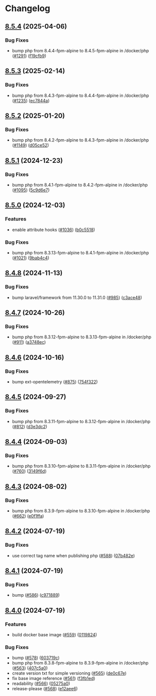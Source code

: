 # Changelog

## [8.5.4](https://github.com/cedricziel/faro-shop/compare/php-baseimage-8.5.3...php-baseimage-8.5.4) (2025-04-06)


### Bug Fixes

* bump php from 8.4.4-fpm-alpine to 8.4.5-fpm-alpine in /docker/php ([#1291](https://github.com/cedricziel/faro-shop/issues/1291)) ([f19cfb9](https://github.com/cedricziel/faro-shop/commit/f19cfb995184d1d29d7a0a320cd070019f9ac54e))

## [8.5.3](https://github.com/cedricziel/faro-shop/compare/php-baseimage-8.5.2...php-baseimage-8.5.3) (2025-02-14)


### Bug Fixes

* bump php from 8.4.3-fpm-alpine to 8.4.4-fpm-alpine in /docker/php ([#1235](https://github.com/cedricziel/faro-shop/issues/1235)) ([ec7844a](https://github.com/cedricziel/faro-shop/commit/ec7844ac23151cd24049c7bc2ba48c690a09628a))

## [8.5.2](https://github.com/cedricziel/faro-shop/compare/php-baseimage-8.5.1...php-baseimage-8.5.2) (2025-01-20)


### Bug Fixes

* bump php from 8.4.2-fpm-alpine to 8.4.3-fpm-alpine in /docker/php ([#1149](https://github.com/cedricziel/faro-shop/issues/1149)) ([d05ce52](https://github.com/cedricziel/faro-shop/commit/d05ce522c8544fb530aec262cf156e6f81e23e9c))

## [8.5.1](https://github.com/cedricziel/faro-shop/compare/php-baseimage-8.5.0...php-baseimage-8.5.1) (2024-12-23)


### Bug Fixes

* bump php from 8.4.1-fpm-alpine to 8.4.2-fpm-alpine in /docker/php ([#1095](https://github.com/cedricziel/faro-shop/issues/1095)) ([5c9d6e7](https://github.com/cedricziel/faro-shop/commit/5c9d6e75aed8acb5766c41c7e5fa073815bca0d0))

## [8.5.0](https://github.com/cedricziel/faro-shop/compare/php-baseimage-8.4.8...php-baseimage-8.5.0) (2024-12-03)


### Features

* enable attribute hooks ([#1036](https://github.com/cedricziel/faro-shop/issues/1036)) ([b0c5518](https://github.com/cedricziel/faro-shop/commit/b0c5518d934b41c2faf8a4a3d2feb62f413a38a3))


### Bug Fixes

* bump php from 8.3.13-fpm-alpine to 8.4.1-fpm-alpine in /docker/php ([#1021](https://github.com/cedricziel/faro-shop/issues/1021)) ([9bab4c4](https://github.com/cedricziel/faro-shop/commit/9bab4c414b78754394a3349692c6acb4dc018f43))

## [8.4.8](https://github.com/cedricziel/faro-shop/compare/php-baseimage-8.4.7...php-baseimage-8.4.8) (2024-11-13)


### Bug Fixes

* bump laravel/framework from 11.30.0 to 11.31.0 ([#985](https://github.com/cedricziel/faro-shop/issues/985)) ([c3ace48](https://github.com/cedricziel/faro-shop/commit/c3ace482ff186d0358b83a147cd92b599bc3028a))

## [8.4.7](https://github.com/cedricziel/faro-shop/compare/php-baseimage-8.4.6...php-baseimage-8.4.7) (2024-10-26)


### Bug Fixes

* bump php from 8.3.12-fpm-alpine to 8.3.13-fpm-alpine in /docker/php ([#911](https://github.com/cedricziel/faro-shop/issues/911)) ([a3748ec](https://github.com/cedricziel/faro-shop/commit/a3748ecd343f40cb8ed74c98a4601d5a733f9dbd))

## [8.4.6](https://github.com/cedricziel/faro-shop/compare/php-baseimage-8.4.5...php-baseimage-8.4.6) (2024-10-16)


### Bug Fixes

* bump ext-opentelemetry ([#875](https://github.com/cedricziel/faro-shop/issues/875)) ([754f322](https://github.com/cedricziel/faro-shop/commit/754f322ebd4b3278435bcc7dccad254956e69067))

## [8.4.5](https://github.com/cedricziel/faro-shop/compare/php-baseimage-8.4.4...php-baseimage-8.4.5) (2024-09-27)


### Bug Fixes

* bump php from 8.3.11-fpm-alpine to 8.3.12-fpm-alpine in /docker/php ([#812](https://github.com/cedricziel/faro-shop/issues/812)) ([d3e3dc2](https://github.com/cedricziel/faro-shop/commit/d3e3dc2de3fa0784edb93f8b3f149a6b5cdd9240))

## [8.4.4](https://github.com/cedricziel/faro-shop/compare/php-baseimage-8.4.3...php-baseimage-8.4.4) (2024-09-03)


### Bug Fixes

* bump php from 8.3.10-fpm-alpine to 8.3.11-fpm-alpine in /docker/php ([#760](https://github.com/cedricziel/faro-shop/issues/760)) ([3149f6d](https://github.com/cedricziel/faro-shop/commit/3149f6df5088887e72dc9a84f8c1847ad3c508c7))

## [8.4.3](https://github.com/cedricziel/faro-shop/compare/php-baseimage-8.4.2...php-baseimage-8.4.3) (2024-08-02)


### Bug Fixes

* bump php from 8.3.9-fpm-alpine to 8.3.10-fpm-alpine in /docker/php ([#662](https://github.com/cedricziel/faro-shop/issues/662)) ([e0f1ffa](https://github.com/cedricziel/faro-shop/commit/e0f1ffa48eb30171899d6c4617ebb3a3c1b98031))

## [8.4.2](https://github.com/cedricziel/faro-shop/compare/php-baseimage-8.4.1...php-baseimage-8.4.2) (2024-07-19)


### Bug Fixes

* use correct tag name when publishing php ([#588](https://github.com/cedricziel/faro-shop/issues/588)) ([07b482e](https://github.com/cedricziel/faro-shop/commit/07b482ebefd168bf056aa7005b7835c2c7cfcbd4))

## [8.4.1](https://github.com/cedricziel/faro-shop/compare/php-baseimage-8.4.0...php-baseimage-8.4.1) (2024-07-19)


### Bug Fixes

* bump ([#586](https://github.com/cedricziel/faro-shop/issues/586)) ([c971889](https://github.com/cedricziel/faro-shop/commit/c97188987057a930c6f0618c5ec3fe91c77b6b29))

## [8.4.0](https://github.com/cedricziel/faro-shop/compare/php-baseimage-v8.3.3...php-baseimage-8.4.0) (2024-07-19)


### Features

* build docker base image ([#559](https://github.com/cedricziel/faro-shop/issues/559)) ([0119824](https://github.com/cedricziel/faro-shop/commit/0119824821750d660c12e326acd59798228c2b55))


### Bug Fixes

* bump ([#578](https://github.com/cedricziel/faro-shop/issues/578)) ([603719c](https://github.com/cedricziel/faro-shop/commit/603719c7ca10730f9408772df0f18f742c6b0b90))
* bump php from 8.3.8-fpm-alpine to 8.3.9-fpm-alpine in /docker/php ([#563](https://github.com/cedricziel/faro-shop/issues/563)) ([407c5a0](https://github.com/cedricziel/faro-shop/commit/407c5a064f8034951c5f5749d09ae5a258283d5f))
* create version txt for simple versioning ([#565](https://github.com/cedricziel/faro-shop/issues/565)) ([de0c67e](https://github.com/cedricziel/faro-shop/commit/de0c67e7d2dd22ae1b95c19b5ea792625a2781ad))
* fix base image reference ([#561](https://github.com/cedricziel/faro-shop/issues/561)) ([f3fb1ed](https://github.com/cedricziel/faro-shop/commit/f3fb1edbb3a23f2e7d9c8aa8fe57a56e562a9d7c))
* readability ([#566](https://github.com/cedricziel/faro-shop/issues/566)) ([05275a0](https://github.com/cedricziel/faro-shop/commit/05275a0aac8a916b5f432574ba9207fae60312ab))
* release-please ([#568](https://github.com/cedricziel/faro-shop/issues/568)) ([e12aee6](https://github.com/cedricziel/faro-shop/commit/e12aee6574fbbce9acca14284a9ed03ad5b36b31))
